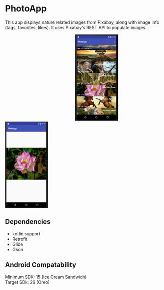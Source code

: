 # PhotoApp
This app displays nature related images from Pixabay, along with image info (tags, favorites, likes).
It uses Pixabay's REST API to populate images.<br>
<p>
&nbsp &nbsp &nbsp &nbsp &nbsp &nbsp &nbsp &nbsp &nbsp &nbsp &nbsp &nbsp &nbsp &nbsp &nbsp &nbsp &nbsp &nbsp &nbsp &nbsp &nbsp &nbsp &nbsp &nbsp &nbsp &nbsp &nbsp &nbsp &nbsp
<img src="https://github.com/BANEdesign/PhotoApp/blob/master/screenshots/Screen%20Shot%202018-01-03%20at%2011.23.46%20AM.png" alt="Drawing" width="140" height="280"/>
&nbsp &nbsp &nbsp
<img src="https://github.com/BANEdesign/PhotoApp/blob/master/screenshots/Screen%20Shot%202018-01-03%20at%2011.24.38%20AM.png" alt="Drawing" width="140" height="280"/>  

## Dependencies
* kotlin support
* Retrofit
* Glide
* Gson

## Android Compatability
Minimum SDK: 15 (Ice Cream Sandwich)
<br>
Target SDk: 26 (Oreo)
